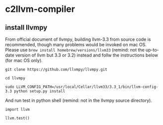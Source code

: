 # c2llvm-compiler

## install llvmpy
From official document of llvmpy, building llvm-3.3 from source code is recommended, though many problems would be invoked on mac OS. Please use `brew install homebrew/versions/llvm33` (remind: not the up-to-date version of llvm but 3.3 or 3.2) instead and follw the instructions below (for mac OS only). 

`git clone https://github.com/llvmpy/llvmpy.git`

`cd llvmpy`

`sudo LLVM_CONFIG_PATH=/usr/local/Cellar/llvm33/3.3_1/bin/llvm-config-3.3 python setup.py install`

And run test in python shell (remind: not in the llvmpy source directory).

`import llvm`

`llvm.test()`
